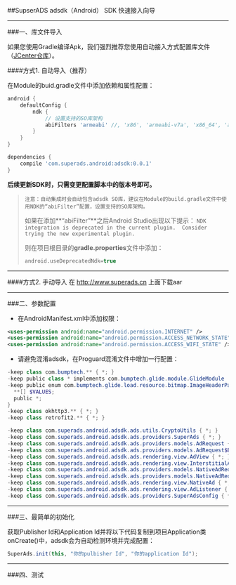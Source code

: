 ##SupserADS adsdk（Android） SDK 快速接入向导

---

###一、库文件导入

如果您使用Gradle编译Apk，我们强烈推荐您使用自动接入方式配置库文件（[JCenter仓库](https://dl.bintray.com/superads/maven/com/superads/android/adsdk/)）。

####方式1. 自动导入（推荐）

在Module的buid.gradle文件中添加依赖和属性配置：

```groovy
android {
    defaultConfig {
		ndk {
			// 设置支持的SO库架构
			abiFilters 'armeabi' //, 'x86', 'armeabi-v7a', 'x86_64', 'arm64-v8a'
		}
	}
}

dependencies {
	compile 'com.superads.android:adsdk:0.0.1'
}
```

**后续更新SDK时，只需变更配置脚本中的版本号即可。**


> `注意：自动集成时会自动包含adsdk SO库，建议在Module的build.gradle文件中使用NDK的“abiFilter”配置，设置支持的SO库架构。`
> 
> 如果在添加**“abiFilter”**之后Android Studio出现以下提示：
> `NDK integration is deprecated in the current plugin.  Consider trying the new experimental plugin.`
> 
> 则在项目根目录的**gradle.properties**文件中添加：
> ```groovy
> android.useDeprecatedNdk=true
> ```

---

####方式2. 手动导入
在 http://www.superads.cn 上面下载aar

---

###二、参数配置

- 在AndroidManifest.xml中添加权限：
```xml
<uses-permission android:name="android.permission.INTERNET" />
<uses-permission android:name="android.permission.ACCESS_NETWORK_STATE" />
<uses-permission android:name="android.permission.ACCESS_WIFI_STATE" />
```

- 请避免混淆adsdk，在Proguard混淆文件中增加一行配置：

```powershell
-keep class com.bumptech.** { *; }
-keep public class * implements com.bumptech.glide.module.GlideModule
-keep public enum com.bumptech.glide.load.resource.bitmap.ImageHeaderParser$** {
  **[] $VALUES;
  public *;
}
-keep class okhttp3.** { *; }
-keep class retrofit2.** { *; }

-keep class com.superads.android.adsdk.ads.utils.CryptoUtils { *; }
-keep class com.superads.android.adsdk.ads.providers.SuperAds { *; }
-keep class com.superads.android.adsdk.ads.providers.models.AdRequest { *; }
-keep class com.superads.android.adsdk.ads.providers.models.AdRequest$Builder { *; }
-keep class com.superads.android.adsdk.ads.rendering.view.AdView { *; }
-keep class com.superads.android.adsdk.ads.rendering.view.InterstitialAd { *; }
-keep class com.superads.android.adsdk.ads.providers.models.NativeAdRequest { *; }
-keep class com.superads.android.adsdk.ads.providers.models.NativeAdRequest$Builder { *; }
-keep class com.superads.android.adsdk.ads.rendering.view.NativeAd { *; }
-keep class com.superads.android.adsdk.ads.rendering.view.AdListener { *; }
-keep class com.superads.android.adsdk.ads.providers.SuperAdsConfig { *; }
```

---

###三、最简单的初始化

获取Publisher Id和Application Id并将以下代码复制到项目Application类onCreate()中，adsdk会为自动检测环境并完成配置：

```java
SuperAds.init(this, "你的pulbisher Id", "你的application Id");
```

---

###四、测试


